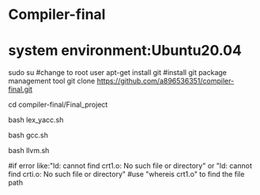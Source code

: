 # Compiler-final
# system environment:Ubuntu20.04
  sudo su
    #change to root user
  apt-get install git
    #install git package management tool
  git clone https://github.com/a896536351/compiler-final.git
      
  cd compiler-final/Final_project

  bash lex_yacc.sh

  bash gcc.sh

  bash llvm.sh

#if error like:"ld: cannot find crt1.o: No such file or directory" or "ld: cannot find crti.o: No such file or directory"
#use "whereis crt1.o" to find the file path

